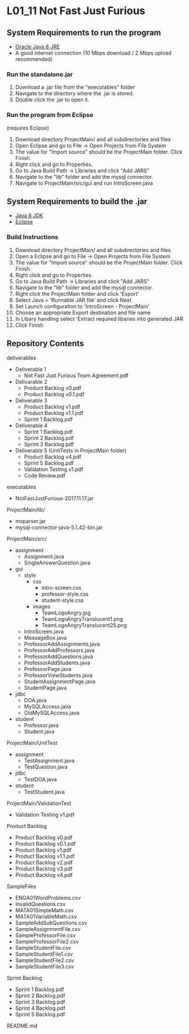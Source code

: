 # L01_11 Not Fast Just Furious

## System Requirements to run the program
  * [Oracle Java 8 JRE](http://www.oracle.com/technetwork/java/javase/downloads/jre8-downloads-2133155.html)
  * A good internet connection (10 Mbps download / 2 Mbps upload recommended)
  
### Run the standalone.jar
1. Download a .jar file from the "executables" folder
2. Navigate to the directory where the .jar is stored.
3. Double click the .jar to open it.

### Run the program from Eclipse
(requires Eclipse)
1. Download directory ProjectMain/ and all subdirectories and files
2. Open Eclipse and go to File -> Open Projects from File System
3. The value for "Import source" should be the ProjectMain folder. Click Finish.
4. Right click and go to Properties.
5. Go to Java Build Path -> Libraries and click "Add JARS"
6. Navigate to the "lib" folder and add the mysql connector.
7. Navigate to ProjectMain/src/gui and run IntroScreen.java

## System Requirements to build the .jar
  * [Java 8 JDK](http://www.oracle.com/technetwork/java/javase/downloads/jdk8-downloads-2133151.html)
  * [Eclipse](https://www.eclipse.org/downloads/)
  
### Build Instructions
1. Download directory ProjectMain/ and all subdirectories and files
2. Open a Eclipse and go to File -> Open Projects from File System
3. The value for "Import source" should be the ProjectMain folder. Click Finish.
4. Right click and go to Properties.
5. Go to Java Build Path -> Libraries and click "Add JARS"
6. Navigate to the "lib" folder and add the mysql connector.
7. Right click the ProjectMain folder and click 'Export'
8. Select Java > 'Runnable JAR file' and click Next
9. Set Launch configuration to 'IntroScreen - ProjectMain'
10. Choose an appropriate Export destination and file name
11. In Libary handling select 'Extract required libaries into generated JAR
12. Click Finish

## Repository Contents
deliverables
* Deliverable 1
  * Not Fast Just Furious Team Agreement.pdf
* Delivarable 2
  * Product Backlog v0.pdf
  * Product Backlog v0.1.pdf
* Deliverable 3
  * Product Backlog v1.pdf
  * Product Backlog v1.1.pdf
  * Sprint 1 Backlog.pdf
* Deliverable 4
  * Sprint 1 Backlog.pdf
  * Sprint 2 Backlog.pdf
  * Sprint 3 Backlog.pdf
* Deliverable 5 (UnitTests in ProjectMain folder)
  * Product Backlog v4.pdf
  * Sprint 5 Backlog.pdf
  * Validation Testing v1.pdf
  * Code Review.pdf

executables
* NotFastJustFurious-2017.11.17.jar

ProjectMain/lib/
* mxparser.jar
* mysql-connector-java-5.1.42-bin.jar
 
ProjectMain/src/
* assignment
  * Assignment.java
  * SingleAnswerQuestion.java
* gui
  * style
    * css
      * intro-screen.css
      * professor-style.css
      * student-style.css
    * images
      * TeamLogoAngry.jpg
      * TeamLogoAngryTranslucent1.png
      * TeamLogoAngryTranslucent25.png
  * IntroScreen.java
  * MessageBox.java
  * ProfessorAddAssignments.java
  * ProfessorAddProfessors.java
  * ProfessorAddQuestions.java
  * ProfessorAddStudents.java
  * ProfessorPage.java
  * ProfessorViewStudents.java
  * StudentAssignmentPage.java
  * StudentPage.java
* jdbc
  * DOA.java
  * MySQLAccess.java
  * OldMySQLAccess.java
* student
  * Professor.java
  * Student.java

ProjectMain/UnitTest
* assignment
  * TestAssignment.java
  * TestQuestion.java
* jdbc
  * TestDOA.java
* student
  * TestStudent.java
  
ProjectMain/ValidationTest
  * Validation Testing v1.pdf

Product Backlog
  * Product Backlog v0.pdf
  * Product Backlog v0.1.pdf
  * Product Backlog v1.pdf
  * Product Backlog v1.1.pdf
  * Product Backlog v2.pdf
  * Product Backlog v3.pdf
  * Product Backlog v4.pdf

SampleFiles
  * ENGA01WordProblems.csv
  * InvalidQuestions.csv
  * MATA01SimpleMath.csv
  * MATA01VariableMath.csv
  * SampleAddSubQuestions.csv
  * SampleAssignmentFile.csv
  * SampleProfessorFile.csv
  * SampleProfessorFile2.csv
  * SampleStudentFile.csv
  * SampleStudentFile1.csv
  * SampleStudentFile2.csv
  * SampleStudentFile3.csv

Sprint Backlog
  * Sprint 1 Backlog.pdf
  * Sprint 2 Backlog.pdf
  * Sprint 3 Backlog.pdf
  * Sprint 4 Backlog.pdf
  * Sprint 5 Backlog.pdf

README.md
